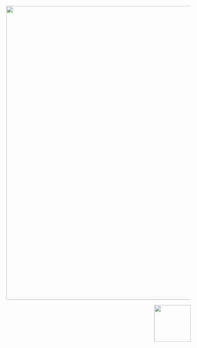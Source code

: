 <p align="center">
<img src="https://github.com/theidari/python-api-challenge/blob/main/ocean%20gif.gif" width="800">
</p>


<p align="right">
<img src="https://github.com/theidari/python-api-challenge/blob/main/Wave1.gif" width="100">
</p>
